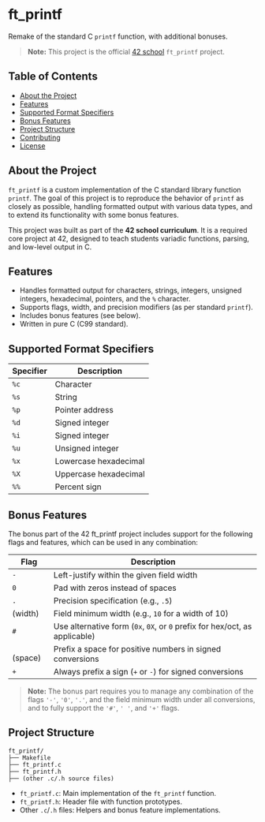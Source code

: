 # ft_printf

Remake of the standard C `printf` function, with additional bonuses.

> **Note:** This project is the official [42 school](https://42.fr) `ft_printf` project.

## Table of Contents

- [About the Project](#about-the-project)
- [Features](#features)
- [Supported Format Specifiers](#supported-format-specifiers)
- [Bonus Features](#bonus-features)
- [Project Structure](#project-structure)
- [Contributing](#contributing)
- [License](#license)

## About the Project

`ft_printf` is a custom implementation of the C standard library function `printf`. The goal of this project is to reproduce the behavior of `printf` as closely as possible, handling formatted output with various data types, and to extend its functionality with some bonus features.

This project was built as part of the **42 school curriculum**. It is a required core project at 42, designed to teach students variadic functions, parsing, and low-level output in C.

## Features

- Handles formatted output for characters, strings, integers, unsigned integers, hexadecimal, pointers, and the `%` character.
- Supports flags, width, and precision modifiers (as per standard `printf`).
- Includes bonus features (see below).
- Written in pure C (C99 standard).

## Supported Format Specifiers

| Specifier | Description             |
|-----------|------------------------|
| `%c`      | Character              |
| `%s`      | String                 |
| `%p`      | Pointer address        |
| `%d`      | Signed integer         |
| `%i`      | Signed integer         |
| `%u`      | Unsigned integer       |
| `%x`      | Lowercase hexadecimal  |
| `%X`      | Uppercase hexadecimal  |
| `%%`      | Percent sign           |

## Bonus Features

The bonus part of the 42 ft_printf project includes support for the following flags and features, which can be used in any combination:

| Flag        | Description                                                                |
|-------------|----------------------------------------------------------------------------|
| `-`         | Left-justify within the given field width                                  |
| `0`         | Pad with zeros instead of spaces                                           |
| `.`         | Precision specification (e.g., `.5`)                                       |
| (width)     | Field minimum width (e.g., `10` for a width of 10)                         |
| `#`         | Use alternative form (`0x`, `0X`, or `0` prefix for hex/oct, as applicable)|
| ` ` (space) | Prefix a space for positive numbers in signed conversions                  |
| `+`         | Always prefix a sign (`+` or `-`) for signed conversions                   |

> **Note:** The bonus part requires you to manage any combination of the flags `'-'`, `'0'`, `'.'`, and the field minimum width under all conversions, and to fully support the `'#'`, `' '`, and `'+'` flags.

## Project Structure

```
ft_printf/
├── Makefile
├── ft_printf.c
├── ft_printf.h
├── (other .c/.h source files)
```

- `ft_printf.c`: Main implementation of the `ft_printf` function.
- `ft_printf.h`: Header file with function prototypes.
- Other `.c`/`.h` files: Helpers and bonus feature implementations.

